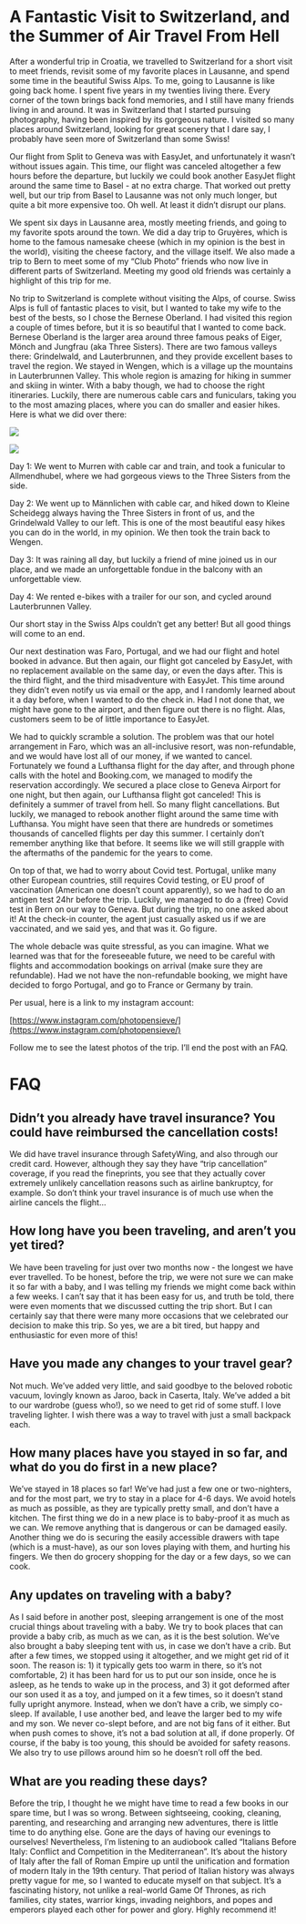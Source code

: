 # A Fantastic Visit to Switzerland, and the Summer of Air Travel From Hell

After a wonderful trip in Croatia, we travelled to Switzerland for a short visit to meet friends, revisit some of my favorite places in Lausanne, and spend some time in the beautiful Swiss Alps. To me, going to Lausanne is like going back home. I spent five years in my twenties living there. Every corner of the town brings back fond memories, and I still have many friends living in and around. It was in Switzerland that I started pursuing photography, having been inspired by its gorgeous nature. I visited so many places around Switzerland, looking for great scenery that I dare say, I probably have seen more of Switzerland than some Swiss!

Our flight from Split to Geneva was with EasyJet, and unfortunately it wasn’t without issues again. This time, our flight was canceled altogether a few hours before the departure, but luckily we could book another EasyJet flight around the same time to Basel - at no extra charge. That worked out pretty well, but our trip from Basel to Lausanne was not only much longer, but quite a bit more expensive too. Oh well. At least it didn’t disrupt our plans.

We spent six days in Lausanne area, mostly meeting friends, and going to my favorite spots around the town. We did a day trip to Gruyères, which is home to the famous namesake cheese (which in my opinion is the best in the world), visiting the cheese factory, and the village itself. We also made a trip to Bern to meet some of my “Club Photo” friends who now live in different parts of Switzerland. Meeting my good old friends was certainly a highlight of this trip for me.

No trip to Switzerland is complete without visiting the Alps, of course. Swiss Alps is full of fantastic places to visit, but I wanted to take my wife to the best of the bests, so I chose the Bernese Oberland. I had visited this region a couple of times before, but it is so beautiful that I wanted to come back. Bernese Oberland is the larger area around three famous peaks of Eiger, Mönch and Jungfrau (aka Three Sisters). There are two famous valleys there: Grindelwald, and Lauterbrunnen, and they provide excellent bases to travel the region. We stayed in Wengen, which is a village up the mountains in Lauterbrunnen Valley. This whole region is amazing for hiking in summer and skiing in winter. With a baby though, we had to choose the right itineraries. Luckily, there are numerous cable cars and funiculars, taking you to the most amazing places, where you can do smaller and easier hikes. Here is what we did over there:

![](https://lh4.googleusercontent.com/pq5E6Dd3GYspbW969v_xaHsiwBGbDDztrm4fMniy7TGS6DjLUVk_wDRO2ZkRHQF-vC8)

![](https://lh5.googleusercontent.com/tz0_3LZnptW94jcY_jxUEN_DLVJfcQwpEpH2lsrnpH37Onpqi2BbWE64wKzJ5gKuzXQ)

Day 1: We went to Murren with cable car and train, and took a funicular to Allmendhubel, where we had gorgeous views to the Three Sisters from the side. 

Day 2: We went up to Männlichen with cable car, and hiked down to Kleine Scheidegg always having the Three Sisters in front of us, and the Grindelwald Valley to our left. This is one of the most beautiful easy hikes you can do in the world, in my opinion. We then took the train back to Wengen. 

Day 3: It was raining all day, but luckily a friend of mine joined us in our place, and we made an unforgettable fondue in the balcony with an unforgettable view.

Day 4: We rented e-bikes with a trailer for our son, and cycled around Lauterbrunnen Valley.

Our short stay in the Swiss Alps couldn’t get any better! But all good things will come to an end.

Our next destination was Faro, Portugal, and we had our flight and hotel booked in advance. But then again, our flight got canceled by EasyJet, with no replacement available on the same day, or even the days after. This is the third flight, and the third misadventure with EasyJet. This time around they didn’t even notify us via email or the app, and I randomly learned about it a day before, when I wanted to do the check in. Had I not done that, we might have gone to the airport, and then figure out there is no flight. Alas, customers seem to be of little importance to EasyJet. 

We had to quickly scramble a solution. The problem was that our hotel arrangement in Faro, which was an all-inclusive resort, was non-refundable, and we would have lost all of our money, if we wanted to cancel. Fortunately we found a Lufthansa flight for the day after, and through phone calls with the hotel and Booking.com, we managed to modify the reservation accordingly. We secured a place close to Geneva Airport for one night, but then again, our Lufthansa flight got canceled! This is definitely a summer of travel from hell. So many flight cancellations. But luckily, we managed to rebook another flight around the same time with Lufthansa. You might have seen that there are hundreds or sometimes thousands of cancelled flights per day this summer. I certainly don’t remember anything like that before. It seems like we will still grapple with the aftermaths of the pandemic for the years to come.

On top of that, we had to worry about Covid test. Portugal, unlike many other European countries, still requires Covid testing, or EU proof of vaccination (American one doesn’t count apparently), so we had to do an antigen test 24hr before the trip. Luckily, we managed to do a (free) Covid test in Bern on our way to Geneva. But during the trip, no one asked about it! At the check-in counter, the agent just casually asked us if we are vaccinated, and we said yes, and that was it. Go figure.

The whole debacle was quite stressful, as you can imagine. What we learned was that for the foreseeable future, we need to be careful with flights and accommodation bookings on arrival (make sure they are refundable). Had we not have the non-refundable booking, we might have decided to forgo Portugal, and go to France or Germany by train. 

Per usual, here is a link to my instagram account:

[https://www.instagram.com/photopensieve/](https://www.instagram.com/photopensieve/)

Follow me to see the latest photos of the trip. I’ll end the post with an FAQ.

# FAQ

## Didn’t you already have travel insurance? You could have reimbursed the cancellation costs!

We did have travel insurance through SafetyWing, and also through our credit card. However, although they say they have “trip cancellation” coverage, if you read the fineprints, you see that they actually cover extremely unlikely cancellation reasons such as airline bankruptcy, for example. So don’t think your travel insurance is of much use when the airline cancels the flight… 

## How long have you been traveling, and aren’t you yet tired?

We have been traveling for just over two months now - the longest we have ever travelled. To be honest, before the trip, we were not sure we can make it so far with a baby, and I was telling my friends we might come back within a few weeks. I can’t say that it has been easy for us, and truth be told, there were even moments that we discussed cutting the trip short. But I can certainly say that there were many more occasions that we celebrated our decision to make this trip. So yes, we are a bit tired, but happy and enthusiastic for even more of this! 

## Have you made any changes to your travel gear?

Not much. We’ve added very little, and said goodbye to the beloved robotic vacuum, lovingly known as Jaroo, back in Caserta, Italy. We’ve added a bit to our wardrobe (guess who!), so we need to get rid of some stuff. I love traveling lighter. I wish there was a way to travel with just a small backpack each.

## How many places have you stayed in so far, and what do you do first in a new place?

We’ve stayed in 18 places so far! We’ve had just a few one or two-nighters, and for the most part, we try to stay in a place for 4-6 days. We avoid hotels as much as possible, as they are typically pretty small, and don’t have a kitchen. The first thing we do in a new place is to baby-proof it as much as we can. We remove anything that is dangerous or can be damaged easily. Another thing we do is securing the easily accessible drawers with tape (which is a must-have), as our son loves playing with them, and hurting his fingers. We then do grocery shopping for the day or a few days, so we can cook. 

## Any updates on traveling with a baby?

As I said before in another post, sleeping arrangement is one of the most crucial things about traveling with a baby. We try to book places that can provide a baby crib, as much as we can, as it is the best solution. We’ve also brought a baby sleeping tent with us, in case we don’t have a crib. But after a few times, we stopped using it altogether, and we might get rid of it soon. The reason is: 1) it typically gets too warm in there, so it’s not comfortable, 2) it has been hard for us to put our son inside, once he is asleep, as he tends to wake up in the process, and 3) it got deformed after our son used it as a toy, and jumped on it a few times, so it doesn’t stand fully upright anymore. Instead, when we don’t have a crib, we simply co-sleep. If available, I use another bed, and leave the larger bed to my wife and my son. We never co-slept before, and are not big fans of it either. But when push comes to shove, it’s not a bad solution at all, if done properly. Of course, if the baby is too young, this should be avoided for safety reasons. We also try to use pillows around him so he doesn’t roll off the bed.

## What are you reading these days?

Before the trip, I thought he we might have time to read a few books in our spare time, but I was so wrong. Between sightseeing, cooking, cleaning, parenting, and researching and arranging new adventures, there is little time to do anything else. Gone are the days of having our evenings to ourselves! Nevertheless, I’m listening to an audiobook called “Italians Before Italy: Conflict and Competition in the Mediterranean”. It’s about the history of Italy after the fall of Roman Empire up until the unification and formation of modern Italy in the 19th century. That period of Italian history was always pretty vague for me, so I wanted to educate myself on that subject. It’s a fascinating history, not unlike a real-world Game Of Thrones, as rich families, city states, warrior kings, invading neighbors, and popes and emperors played each other for power and glory. Highly recommend it!